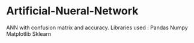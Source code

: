 # Artificial-Nueral-Network
ANN with confusion matrix and accuracy.
Libraries used : Pandas
                 Numpy
                 Matplotlib
                 Sklearn
                 
